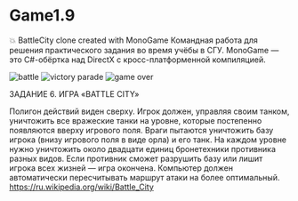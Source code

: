 # Game1.9
💥 BattleCity clone created with MonoGame
Командная работа для решения практического задания во время учёбы в СГУ.
MonoGame — это C#-обёртка над DirectX с кросс-платформенной компиляцией.

![battle](https://sun9-25.userapi.com/impf/c636521/v636521474/aee1/PQWNkiWC2hE.jpg?size=502x532&quality=96&sign=4bf294879690b64a2532f19b60c37732&type=album)
![victory parade](https://sun9-7.userapi.com/impf/c636521/v636521474/aee8/rd-32g9jzsI.jpg?size=502x532&quality=96&sign=c733f0c7cf73006a165de29af444a817&type=album)
![game over](https://sun9-18.userapi.com/impf/c636521/v636521474/aeef/QEAXrrIVmcw.jpg?size=466x316&quality=96&sign=769d33519475b9287570a007516499a1&type=album)

ЗАДАНИЕ 6. ИГРА «BATTLE CITY»

Полигон действий виден сверху. Игрок должен, управляя своим танком, уничтожить все вражеские танки на уровне, которые постепенно появляются вверху игрового поля. Враги пытаются уничтожить базу игрока (внизу игрового поля в виде орла) и его танк. На каждом уровне нужно уничтожить около двадцати единиц бронетехники противника разных видов. Если противник сможет разрушить базу или лишит игрока всех жизней — игра окончена. Компьютер должен автоматически пересчитывать маршрут атаки на более оптимальный.
https://ru.wikipedia.org/wiki/Battle_City
